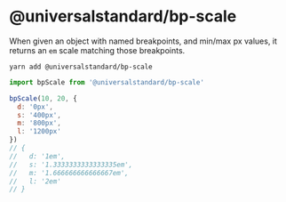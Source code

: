# @universalstandard/bp-scale

When given an object with named breakpoints, and min/max px values, it returns an `em` scale matching those breakpoints.

`yarn add @universalstandard/bp-scale`

```js
import bpScale from '@universalstandard/bp-scale'

bpScale(10, 20, {
  d: '0px',
  s: '400px',
  m: '800px',
  l: '1200px'
})
// {
//   d: '1em',
//   s: '1.3333333333333335em',
//   m: '1.666666666666667em',
//   l: '2em'
// }
```
